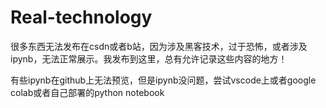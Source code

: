 # Real-technology
很多东西无法发布在csdn或者b站，因为涉及黑客技术，过于恐怖，或者涉及ipynb，无法正常展示。我发布到这里，总有允许记录这些内容的地方！

有些ipynb在github上无法预览，但是ipynb没问题，尝试vscode上或者google colab或者自己部署的python notebook
